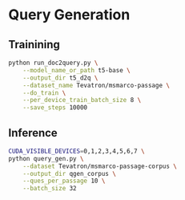 # Query Generation

## Trainining
```bash
python run_doc2query.py \
    --model_name_or_path t5-base \
    --output_dir t5_d2q \
    --dataset_name Tevatron/msmarco-passage \
    --do_train \
    --per_device_train_batch_size 8 \
    --save_steps 10000
```

## Inference
```bash
CUDA_VISIBLE_DEVICES=0,1,2,3,4,5,6,7 \
python query_gen.py \
    --dataset Tevatron/msmarco-passage-corpus \
    --output_dir qgen_corpus \
    --ques_per_passage 10 \
    --batch_size 32
```
